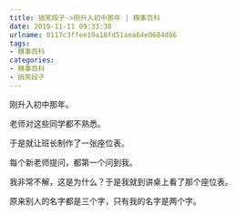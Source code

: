 ```yaml
---
title: 搞笑段子->刚升入初中那年 | 糗事百科
date: 2019-11-11 09:33:38
urlname: 0117c3ffee19a18fd51aea64e0684d86
tags: 
- 糗事百科
categories:
- 糗事百科
- 搞笑段子
---
```

刚升入初中那年。

老师对这些同学都不熟悉。

于是就让班长制作了一张座位表。

每个新老师提问，都第一个问到我。

我非常不解，这是为什么？于是我就到讲桌上看了那个座位表。

原来别人的名字都是三个字，只有我的名字是两个字。


